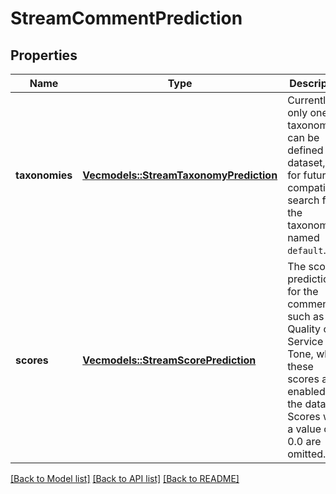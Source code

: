 # StreamCommentPrediction

## Properties

Name | Type | Description | Notes
------------ | ------------- | ------------- | -------------
**taxonomies** | [**Vec<models::StreamTaxonomyPrediction>**](StreamTaxonomyPrediction.md) | Currently only one taxonomy can be defined per dataset, but for future compatibility search for the taxonomy named `default`. | 
**scores** | [**Vec<models::StreamScorePrediction>**](StreamScorePrediction.md) | The score predictions for the comment, such as Quality of Service or Tone, when these scores are enabled on the dataset. Scores with a value of 0.0 are omitted. | 

[[Back to Model list]](../README.md#documentation-for-models) [[Back to API list]](../README.md#documentation-for-api-endpoints) [[Back to README]](../README.md)


